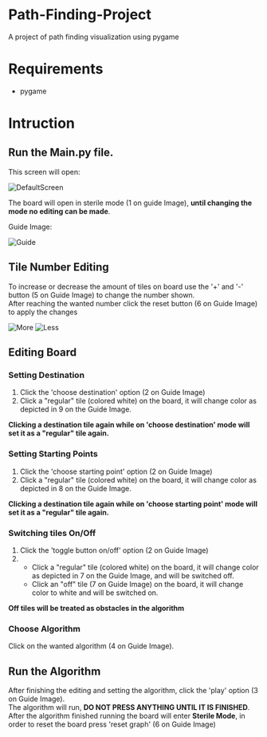 # Path-Finding-Project
A project of path finding visualization using pygame

# Requirements
* pygame

# Intruction
## Run the Main.py file.
This screen will open:

![DefaultScreen](https://github.com/ItayHirschel/Path-Finding-Project/assets/105657158/f5763e14-0a84-4c7c-84a7-a238755d8d89)



The board will open in sterile mode (1 on guide Image), **until changing the mode no editing can be made**.

Guide Image:

![Guide](https://github.com/ItayHirschel/Path-Finding-Project/assets/105657158/62c9680f-beac-4d88-a55e-5af0943638e2)


## Tile Number Editing
To increase or decrease the amount of tiles on board use the '+' and '-' button (5 on Guide Image) to change the number shown.\
After reaching the wanted number click the reset button (6 on Guide Image) to apply the changes

![More](https://github.com/ItayHirschel/Path-Finding-Project/assets/105657158/dec99612-2e3c-4488-9d53-0fa8926ed3e8)
![Less](https://github.com/ItayHirschel/Path-Finding-Project/assets/105657158/7c37dc04-0042-4011-903b-2e470c630632)


## Editing Board

### Setting Destination
1. Click the 'choose destination' option (2 on Guide Image)
2. Click a "regular" tile (colored white) on the board, it will change color as depicted in 9 on the Guide Image.

**Clicking a destination tile again while on 'choose destination' mode will set it as a "regular" tile again.**

### Setting Starting Points
1. Click the 'choose starting point' option (2 on Guide Image)
2. Click a "regular" tile (colored white) on the board, it will change color as depicted in 8 on the Guide Image.

**Clicking a destination tile again while on 'choose starting point' mode will set it as a "regular" tile again.**

### Switching tiles On/Off
1. Click the 'toggle button on/off' option (2 on Guide Image)
2.  * Click a "regular" tile (colored white) on the board, it will change color as depicted in 7 on the Guide Image, and will be switched off.
    * Click an "off" tile (7 on Guide Image) on the board, it will change color to white and will be switched on.


**Off tiles will be treated as obstacles in the algorithm**

### Choose Algorithm
Click on the wanted algorithm (4 on Guide Image).

## Run the Algorithm
After finishing the editing and setting the algorithm, click the 'play' option (3 on Guide Image).\
The algorithm will run, **DO NOT PRESS ANYTHING UNTIL IT IS FINISHED**.\
After the algorithm finished running the board will enter **Sterile Mode**, in order to reset the board press 'reset graph' (6 on Guide Image)
